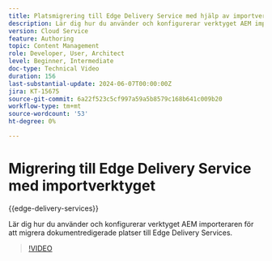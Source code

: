 ```yaml
---
title: Platsmigrering till Edge Delivery Service med hjälp av importverktyget
description: Lär dig hur du använder och konfigurerar verktyget AEM import för att migrera platser till Edge Delivery Services.
version: Cloud Service
feature: Authoring
topic: Content Management
role: Developer, User, Architect
level: Beginner, Intermediate
doc-type: Technical Video
duration: 156
last-substantial-update: 2024-06-07T00:00:00Z
jira: KT-15675
source-git-commit: 6a22f523c5cf997a59a5b8579c168b641c009b20
workflow-type: tm+mt
source-wordcount: '53'
ht-degree: 0%

---
```



# Migrering till Edge Delivery Service med importverktyget

{{edge-delivery-services}}

Lär dig hur du använder och konfigurerar verktyget AEM importeraren för att migrera dokumentredigerade platser till Edge Delivery Services.

>[!VIDEO](https://video.tv.adobe.com/v/3429595/?learn=on)
